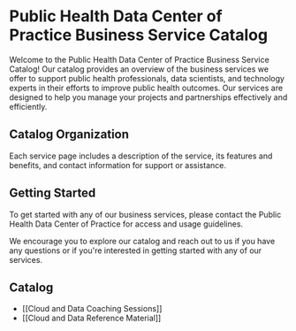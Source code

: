 # Public Health Data Center of Practice Business Service Catalog

Welcome to the Public Health Data Center of Practice Business Service Catalog! Our catalog provides an overview of the business services we offer to support public health professionals, data scientists, and technology experts in their efforts to improve public health outcomes. Our services are designed to help you manage your projects and partnerships effectively and efficiently.

## Catalog Organization

Each service page includes a description of the service, its features and benefits, and contact information for support or assistance.

## Getting Started

To get started with any of our business services, please contact the Public Health Data Center of Practice for access and usage guidelines.

We encourage you to explore our catalog and reach out to us if you have any questions or if you're interested in getting started with any of our services.

## Catalog

* [[Cloud and Data Coaching Sessions]]
* [[Cloud and Data Reference Material]]